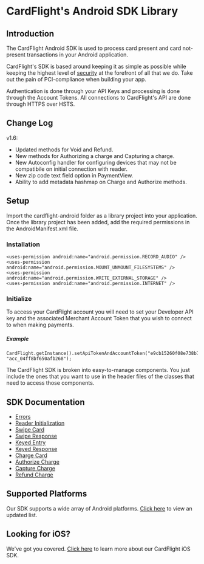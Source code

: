 CardFlight's Android SDK Library
=================

Introduction
------------

The CardFlight Android SDK is used to process card present and card not-present transactions in your Android application.

CardFlight's SDK is based around keeping it as simple as possible while keeping the highest level of [security](https://developers.getcardflight.com/help/security) at the forefront of all that we do. Take out the pain of PCI-compliance when building your app.

Authentication is done through your API Keys and processing is done through the Account Tokens. All connections to CardFlight's API are done through HTTPS over HSTS.

Change Log
----------
v1.6:

- Updated methods for Void and Refund.
- New methods for Authorizing a charge and Capturing a charge.
- New Autoconfig handler for configuring devices that may not be compatibile on initial connection with reader.
- New zip code text field option in PaymentView.
- Ability to add metadata hashmap on Charge and Authorize methods.

Setup
----------

Import the cardflight-android folder as a library project into your application. Once the library project has been added, add the required permissions in the AndroidManifest.xml file.

### Installation

```
<uses-permission android:name="android.permission.RECORD_AUDIO" />
<uses-permission android:name="android.permission.MOUNT_UNMOUNT_FILESYSTEMS" />
<uses-permission android:name="android.permission.WRITE_EXTERNAL_STORAGE" />
<uses-permission android:name="android.permission.INTERNET" />
```

### Initialize

To access your CardFlight account you will need to set your Developer API key and the associated Merchant Account Token that you wish to connect to when making payments.

##### Example

```
CardFlight.getInstance().setApiTokenAndAccountToken("e9cb15260f08e738b782952895d4ba4f", "acc_04ff8bf650afb268");
```

The CardFlight SDK is broken into easy-to-manage components. You just include the ones that you want to use in the header files of the classes that need to access those components.

SDK Documentation
--------------

- [Errors](https://developers.getcardflight.com/docs/api/android#errors)
- [Reader Initialization](https://developers.getcardflight.com/docs/api/android#reader_initialization)
- [Swipe Card](https://developers.getcardflight.com/docs/api/android#swipe_card)
- [Swipe Response](https://developers.getcardflight.com/docs/api/android#swipe_card_response)
- [Keyed Entry](https://developers.getcardflight.com/docs/api/android#keyed_entry)
- [Keyed Response](https://developers.getcardflight.com/docs/api/android#keyed_response)
- [Charge Card](https://developers.getcardflight.com/docs/api/android#process_payment)
- [Authorize Charge](https://developers.getcardflight.com/docs/api/android#authorize_charge)
- [Capture Charge](https://developers.getcardflight.com/docs/api/android#capture_charge)
- [Refund Charge](https://developers.getcardflight.com/docs/api/android#refund_charge)


Supported Platforms
-----------------------

Our SDK supports a wide array of Android platforms. [Click here](https://developers.getcardflight.com/docs/android) to view an updated list.


Looking for iOS?
-----------------

We've got you covered. [Click here](https://github.com/CardFlight/cardflight-ios) to learn more about our CardFlight iOS SDK.

